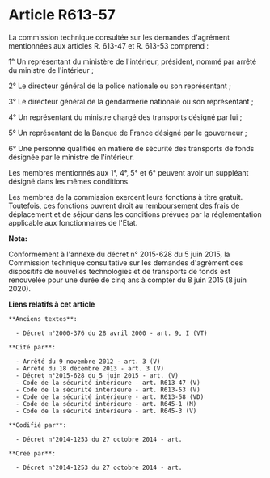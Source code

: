 # Article R613-57

La commission technique consultée sur les demandes d'agrément mentionnées aux articles R. 613-47 et R. 613-53 comprend : 

1° Un représentant du ministère de l'intérieur, président, nommé par arrêté du ministre de l'intérieur ; 

2° Le directeur général de la police nationale ou son représentant ; 

3° Le directeur général de la gendarmerie nationale ou son représentant ; 

4° Un représentant du ministre chargé des transports désigné par lui ; 

5° Un représentant de la Banque de France désigné par le gouverneur ; 

6° Une personne qualifiée en matière de sécurité des transports de fonds désignée par le ministre de l'intérieur. 

Les membres mentionnés aux 1°, 4°, 5° et 6° peuvent avoir un suppléant désigné dans les mêmes conditions. 

Les membres de la commission exercent leurs fonctions à titre gratuit. Toutefois, ces fonctions ouvrent droit au
remboursement des frais de déplacement et de séjour dans les conditions prévues par la réglementation applicable aux
fonctionnaires de l'Etat.

**Nota:**

Conformément à l'annexe du décret n° 2015-628 du 5 juin 2015, la Commission technique consultative sur les demandes
d'agrément des dispositifs de nouvelles technologies et de transports de fonds est renouvelée pour une durée de cinq ans à
compter du 8 juin 2015 (8 juin 2020).

**Liens relatifs à cet article**

	**Anciens textes**:

	  - Décret n°2000-376 du 28 avril 2000 - art. 9, I (VT)

	**Cité par**:

	  - Arrêté du 9 novembre 2012 - art. 3 (V)
	  - Arrêté du 18 décembre 2013 - art. 3 (V)
	  - Décret n°2015-628 du 5 juin 2015 - art. (V)
	  - Code de la sécurité intérieure - art. R613-47 (V)
	  - Code de la sécurité intérieure - art. R613-53 (V)
	  - Code de la sécurité intérieure - art. R613-58 (VD)
	  - Code de la sécurité intérieure - art. R645-1 (M)
	  - Code de la sécurité intérieure - art. R645-3 (V)

	**Codifié par**:

	  - Décret n°2014-1253 du 27 octobre 2014 - art.

	**Créé par**:

	  - Décret n°2014-1253 du 27 octobre 2014 - art.

